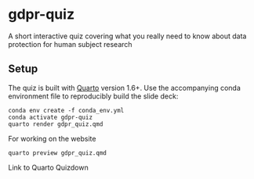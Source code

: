 <!--
Copyright (c) 2025 Ernst Strüngmann Institute (ESI) for Neuroscience in Cooperation 
with Max Planck Society and Max Planck Institute for Human Development (MPIB)

SPDX-License-Identifier: CC-BY-SA-4.0
-->

# gdpr-quiz
A short interactive quiz covering what you really need to know about data 
protection for human subject research

## Setup

The quiz is built with [Quarto](https://quarto.org/) version 1.6+. Use the 
accompanying conda environment file to reproducibly build the slide deck: 


```shell
conda env create -f conda_env.yml
conda activate gdpr-quiz
quarto render gdpr_quiz.qmd
```

For working on the website

``` shell
quarto preview gdpr_quiz.qmd
```

Link to Quarto Quizdown
